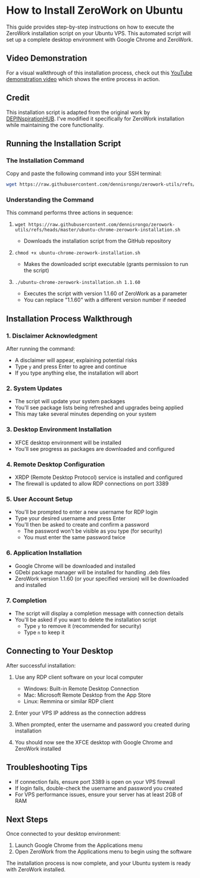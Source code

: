# How to Install ZeroWork on Ubuntu

This guide provides step-by-step instructions on how to execute the ZeroWork installation script on your Ubuntu VPS. This automated script will set up a complete desktop environment with Google Chrome and ZeroWork.

## Video Demonstration

For a visual walkthrough of this installation process, check out this [YouTube demonstration video](https://youtu.be/_uhx_y_ZvGM) which shows the entire process in action.

## Credit

This installation script is adapted from the original work by [DEPINspirationHUB](https://github.com/depinspirationhub/ubuntu-desktop/blob/main/ubuntu-desktop.sh). I've modified it specifically for ZeroWork installation while maintaining the core functionality.

## Running the Installation Script

### The Installation Command

Copy and paste the following command into your SSH terminal:

```bash
wget https://raw.githubusercontent.com/dennisrongo/zerowork-utils/refs/heads/master/ubuntu-chrome-zerowork-installation.sh && chmod +x ubuntu-chrome-zerowork-installation.sh && ./ubuntu-chrome-zerowork-installation.sh 1.1.60
```

### Understanding the Command

This command performs three actions in sequence:

1. `wget https://raw.githubusercontent.com/dennisrongo/zerowork-utils/refs/heads/master/ubuntu-chrome-zerowork-installation.sh`
   - Downloads the installation script from the GitHub repository

2. `chmod +x ubuntu-chrome-zerowork-installation.sh`
   - Makes the downloaded script executable (grants permission to run the script)

3. `./ubuntu-chrome-zerowork-installation.sh 1.1.60`
   - Executes the script with version 1.1.60 of ZeroWork as a parameter
   - You can replace "1.1.60" with a different version number if needed

## Installation Process Walkthrough

### 1. Disclaimer Acknowledgment

After running the command:

- A disclaimer will appear, explaining potential risks
- Type `y` and press Enter to agree and continue
- If you type anything else, the installation will abort

### 2. System Updates

- The script will update your system packages
- You'll see package lists being refreshed and upgrades being applied
- This may take several minutes depending on your system

### 3. Desktop Environment Installation

- XFCE desktop environment will be installed
- You'll see progress as packages are downloaded and configured

### 4. Remote Desktop Configuration

- XRDP (Remote Desktop Protocol) service is installed and configured
- The firewall is updated to allow RDP connections on port 3389

### 5. User Account Setup

- You'll be prompted to enter a new username for RDP login
- Type your desired username and press Enter
- You'll then be asked to create and confirm a password
  - The password won't be visible as you type (for security)
  - You must enter the same password twice

### 6. Application Installation

- Google Chrome will be downloaded and installed
- GDebi package manager will be installed for handling .deb files
- ZeroWork version 1.1.60 (or your specified version) will be downloaded and installed

### 7. Completion

- The script will display a completion message with connection details
- You'll be asked if you want to delete the installation script
  - Type `y` to remove it (recommended for security)
  - Type `n` to keep it

## Connecting to Your Desktop

After successful installation:

1. Use any RDP client software on your local computer
   - Windows: Built-in Remote Desktop Connection
   - Mac: Microsoft Remote Desktop from the App Store
   - Linux: Remmina or similar RDP client

2. Enter your VPS IP address as the connection address

3. When prompted, enter the username and password you created during installation

4. You should now see the XFCE desktop with Google Chrome and ZeroWork installed

## Troubleshooting Tips

- If connection fails, ensure port 3389 is open on your VPS firewall
- If login fails, double-check the username and password you created
- For VPS performance issues, ensure your server has at least 2GB of RAM

## Next Steps

Once connected to your desktop environment:

1. Launch Google Chrome from the Applications menu
2. Open ZeroWork from the Applications menu to begin using the software

The installation process is now complete, and your Ubuntu system is ready with ZeroWork installed.

